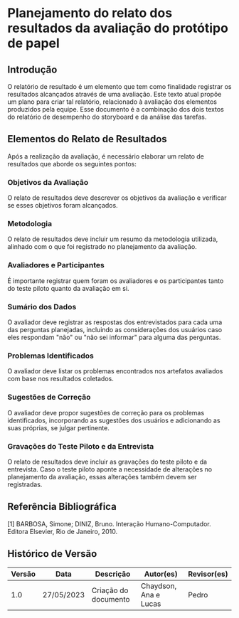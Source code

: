 # Planejamento do relato dos resultados da avaliação do protótipo de papel

## Introdução

O relatório de resultado é um elemento que tem como finalidade registrar os resultados alcançados através de uma avaliação. Este texto atual propõe um plano para criar tal relatório, relacionado à avaliação dos elementos produzidos pela equipe. Esse documento é a combinação dos dois textos do relatório de desempenho do storyboard e da análise das tarefas.

## Elementos do Relato de Resultados

Após a realização da avaliação, é necessário elaborar um relato de resultados que aborde os seguintes pontos:

### Objetivos da Avaliação

O relato de resultados deve descrever os objetivos da avaliação e verificar se esses objetivos foram alcançados.

### Metodologia

O relato de resultados deve incluir um resumo da metodologia utilizada, alinhado com o que foi registrado no planejamento da avaliação.

### Avaliadores e Participantes

É importante registrar quem foram os avaliadores e os participantes tanto do teste piloto quanto da avaliação em si.

### Sumário dos Dados

O avaliador deve registrar as respostas dos entrevistados para cada uma das perguntas planejadas, incluindo as considerações dos usuários caso eles respondam "não" ou "não sei informar" para alguma das perguntas.

### Problemas Identificados

O avaliador deve listar os problemas encontrados nos artefatos avaliados com base nos resultados coletados.

### Sugestões de Correção

O avaliador deve propor sugestões de correção para os problemas identificados, incorporando as sugestões dos usuários e adicionando as suas próprias, se julgar pertinente.

### Gravações do Teste Piloto e da Entrevista

O relato de resultados deve incluir as gravações do teste piloto e da entrevista. Caso o teste piloto aponte a necessidade de alterações no planejamento da avaliação, essas alterações também devem ser registradas.

## Referência Bibliográfica

[1] BARBOSA, Simone; DINIZ, Bruno. Interação Humano-Computador. Editora Elsevier, Rio de Janeiro, 2010.

## Histórico de Versão

| Versão | Data       | Descrição            | Autor(es)             | Revisor(es) |
| ------ | ---------- | -------------------- | --------------------- | ----------- |
| 1.0    | 27/05/2023 | Criação do documento | Chaydson, Ana e Lucas | Pedro       |
